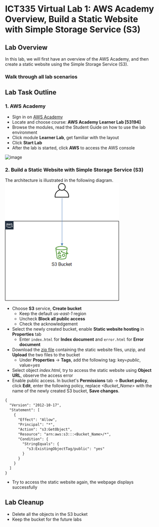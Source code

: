 # ICT335 Virtual Lab 1: AWS Academy Overview, Build a Static Website with Simple Storage Service (S3)

## Lab Overview
In this lab, we will first have an overview of the AWS Academy, and then create a static website using the Simple Storage Service (S3).
### Walk through all lab scenarios

## Lab Task Outline
### 1. AWS Academy
- Sign in on [AWS Academy](https://www.awsacademy.com/vforcesite/LMS_Login)
- Locate and choose course: __AWS Academy Learner Lab [53194]__
- Browse the modules, read the Student Guide on how to use the lab environment
- Click module __Learner Lab__, get familiar with the layout
- Click __Start Lab__
- After the lab is started, click __AWS__ to access the AWS console

![image](https://user-images.githubusercontent.com/43491290/149454038-2dc880e8-d469-44c9-8800-abd8a34414e1.png)

### 2. Build a Static Website with Simple Storage Service (S3)
The architecture is illustrated in the following diagram.  
![](images/Lab1-Arch.png)
  - Choose __S3__ service, __Create bucket__
    - Keep the default *us-east-1* region
    - Uncheck __Block all public access__
    - Check the acknowledgement
  - Select the newly created bucket, enable __Static website hosting__ in __Properties__ tab
    - Enter `index.html` for __Index document__ and `error.html` for __Error document__
  - Download the [zip file](http://tinyurl.com/s3static) containing the static website files, unzip, and __Upload__ the two files to the bucket
    - Under __Properties__ -> __Tags__, add the following tag: key=*public*, value=*yes*
  - Select object *index.html*, try to access the static website using __Object URL__, observe the access error
  - Enable public access. In bucket's __Permissions__ tab -> __Bucket policy__, click __Edit__, enter the following policy, replace *<Bucket_Name>* with the name of the newly created S3 bucket, __Save changes__.
  ```
  {
    "Version": "2012-10-17",
    "Statement": [
      {
        "Effect": "Allow",
        "Principal": "*",
        "Action": "s3:GetObject",
        "Resource": "arn:aws:s3:::<Bucket_Name>/*",
        "Condition": {
          "StringEquals": {
            "s3:ExistingObjectTag/public": "yes"
          }
        }
      }
    ]
  } 
  ```
  - Try to access the static website again, the webpage displays successfully

## Lab Cleanup
- Delete all the objects in the S3 bucket
- Keep the bucket for the future labs
